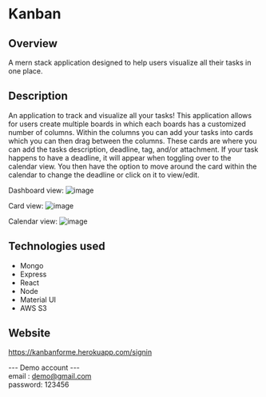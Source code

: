 # Kanban

## Overview

A mern stack application designed to help users visualize all their tasks in one place.

## Description

An application to track and visualize all your tasks! This application allows for users create multiple boards in which each boards has a customized number of columns. Within the columns you can add your tasks into cards which you can then drag between the columns. These cards are where you can add the tasks description, deadline, tag, and/or attachment. If your task happens to have a deadline, it will appear when toggling over to the calendar view. You then have the option to move around the card within the calendar to change the deadline or click on it to view/edit.

Dashboard view:
![image](https://user-images.githubusercontent.com/37638884/77557696-6f4ec280-6e90-11ea-9608-e221f26d7d66.png)

Card view:
![image](https://user-images.githubusercontent.com/37638884/77557549-43cbd800-6e90-11ea-9c54-b40b9a51896d.png)

Calendar view:
![image](https://user-images.githubusercontent.com/37638884/77557720-77a6fd80-6e90-11ea-9a83-5a08d99a04fe.png)


## Technologies used

* Mongo
* Express
* React
* Node
* Material UI
* AWS S3

## Website

https://kanbanforme.herokuapp.com/signin

--- Demo account ---  
email : demo@gmail.com  
password: 123456
